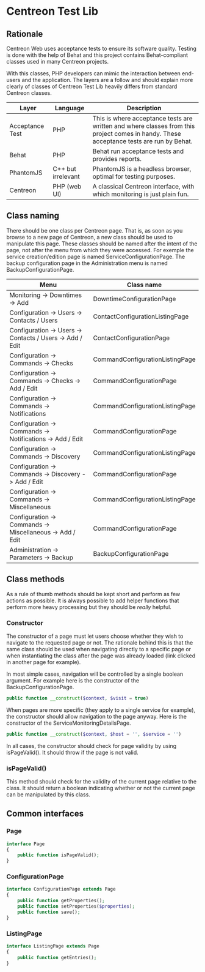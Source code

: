 # Centreon Test Lib #

## Rationale ##

Centreon Web uses acceptance tests to ensure its software quality.
Testing is done with the help of Behat and this project contains
Behat-compliant classes used in many Centreon projects.

With this classes, PHP developers can mimic the interaction between
end-users and the application. The layers are a follow and should
explain more clearly of classes of Centreon Test Lib heavily differs
from standard Centreon classes.

| Layer           | Language           | Description                                 |
|-----------------|--------------------|---------------------------------------------|
| Acceptance Test | PHP                | This is where acceptance tests are written and where classes from this project comes in handy. These acceptance tests are run by Behat. |
| Behat           | PHP                | Behat run acceptance tests and provides reports. |
| PhantomJS       | C++ but irrelevant | PhantomJS is a headless browser, optimal for testing purposes. |
| Centreon        | PHP (web UI)       | A classical Centreon interface, with which monitoring is just plain fun. |

## Class naming ##

There should be one class per Centreon page. That is, as soon as you browse to a new
page of Centreon, a new class should be used to manipulate this page. These classes
should be named after the intent of the page, not after the menu from which they were
accessed. For exemple the service creation/edition page is named
ServiceConfigurationPage. The backup configuration page in the Administration menu
is named BackupConfigurationPage.

| Menu                                                       | Class name                           |
|------------------------------------------------------------|--------------------------------------|
| Monitoring -> Downtimes -> Add                             | DowntimeConfigurationPage            |
| Configuration -> Users -> Contacts / Users                 | ContactConfigurationListingPage      |
| Configuration -> Users -> Contacts / Users -> Add / Edit   | ContactConfigurationPage             |
| Configuration -> Commands -> Checks                        | CommandConfigurationListingPage      |
| Configuration -> Commands -> Checks -> Add / Edit          | CommandConfigurationPage             |
| Configuration -> Commands -> Notifications                 | CommandConfigurationListingPage      |
| Configuration -> Commands -> Notifications -> Add / Edit   | CommandConfigurationPage             |
| Configuration -> Commands -> Discovery                     | CommandConfigurationListingPage      |
| Configuration -> Commands -> Discovery -> Add / Edit       | CommandConfigurationPage             |
| Configuration -> Commands -> Miscellaneous                 | CommandConfigurationListingPage      |
| Configuration -> Commands -> Miscellaneous -> Add / Edit   | CommandConfigurationPage             |
| Administration -> Parameters -> Backup                     | BackupConfigurationPage              |

## Class methods ##

As a rule of thumb methods should be kept short and perform as few actions as
possible. It is always possible to add helper functions that perform more heavy
processing but they should be *really* helpful.

### Constructor ###

The constructor of a page must let users choose whether they wish to navigate
to the requested page or not. The rationale behind this is that the same class
should be used when navigating directly to a specific page or when instantiating
the class after the page was already loaded (link clicked in another page for
example).

In most simple cases, navigation will be controlled by a single boolean
argument. For example here is the constructor of the BackupConfigurationPage.

```php
public function __construct($context, $visit = true)
```

When pages are more specific (they apply to a single service for example),
the constructor should allow navigation to the page anyway. Here is the
constructor of the ServiceMonitoringDetailsPage.

```php
public function __construct($context, $host = '', $service = '')
```

In all cases, the constructor should check for page validity by using
isPageValid(). It should throw if the page is not valid.

### isPageValid() ###

This method should check for the validity of the current page relative to
the class. It should return a boolean indicating whether or not the
current page can be manipulated by this class.

## Common interfaces ##

### Page ###

```php
interface Page
{
    public function isPageValid();
}
```

### ConfigurationPage ###

```php
interface ConfigurationPage extends Page
{
    public function getProperties();
    public function setProperties($properties);
    public function save();
}
```

### ListingPage ###

```php
interface ListingPage extends Page
{
    public function getEntries();
}
```
